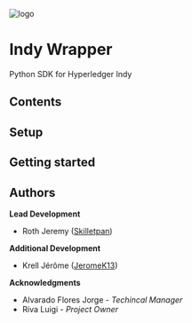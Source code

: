 ![logo](https://www.hyperledger.org/wp-content/uploads/2016/09/logo_hl_new.png)

#   Indy Wrapper

Python SDK for Hyperledger Indy
##  Contents


##  Setup


##  Getting started


##  Authors

**Lead Development**
*   Roth Jeremy ([Skilletpan](https://github.com/Skilletpan))

**Additional Development**
*   Krell Jérôme ([JeromeK13](https://github.com/JeromeK13))

**Acknowledgments**
*   Alvarado Flores Jorge - *Techincal Manager*
*   Riva Luigi - *Project Owner*